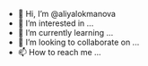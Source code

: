 - 👋 Hi, I’m @aliyalokmanova
- 👀 I’m interested in ...
- 🌱 I’m currently learning ...
- 💞️ I’m looking to collaborate on ...
- 📫 How to reach me ...

<!---
aliyalokmanova/aliyalokmanova is a ✨ special ✨ repository because its `README.md` (this file) appears on your GitHub profile.
You can click the Preview link to take a look at your changes.
--->

